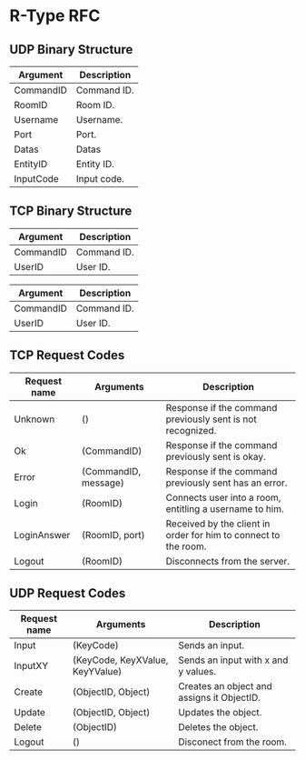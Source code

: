 # R-Type RFC

## UDP Binary Structure

| Argument                  | Description                                |
| ------------------------- | ------------------------------------------ |
| CommandID                 | Command ID.                                |
| RoomID                    | Room ID.                                   |
| Username                  | Username.                                  |
| Port                      | Port.                                      |
| Datas                     | Datas                                      |
| EntityID                  | Entity ID.                                 |
| InputCode                 | Input code.                                |

## TCP Binary Structure

| Argument                  | Description                                |
| ------------------------- | ------------------------------------------ |
| CommandID                 | Command ID.                                |
| UserID                    | User ID.                                   |

| Argument                  | Description                                |
| ------------------------- | ------------------------------------------ |
| CommandID                 | Command ID.                                |
| UserID                    | User ID.                                   |

## TCP Request Codes

| Request name              | Arguments                 | Description                                                     |
| ------------------------- | ------------------------- | --------------------------------------------------------------- |
| Unknown                   | ()                        | Response if the command previously sent is not recognized.      |
| Ok                        | (CommandID)               | Response if the command previously sent is okay.                |
| Error                     | (CommandID, message)      | Response if the command previously sent has an error.           |
| Login                     | (RoomID)                  | Connects user into a room, entitling a username to him.         |
| LoginAnswer               | (RoomID, port)            | Received by the client in order for him to connect to the room. |
| Logout                    | (RoomID)                  | Disconnects from the server.                                    |

## UDP Request Codes

| Request name              | Arguments                        | Description                                                               |
| ------------------------- | -------------------------------- | ------------------------------------------------------------------------- |
| Input                     | (KeyCode)                        | Sends an input.                                                           |
| InputXY                   | (KeyCode, KeyXValue, KeyYValue)  | Sends an input with x and y values.                                       |
| Create                    | (ObjectID, Object)               | Creates an object and assigns it ObjectID.                                |
| Update                    | (ObjectID, Object)               | Updates the object.                                                       |
| Delete                    | (ObjectID)                       | Deletes the object.                                                       |
| Logout                    | ()                               | Disconect from the room.                                                  |